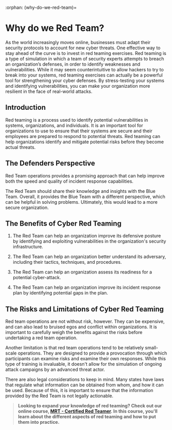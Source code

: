 :orphan:
(why-do-we-red-team)=

# Why do we Red Team?

As the world increasingly moves online, businesses must adapt their security protocols to account for new cyber threats. One effective way to stay ahead of the curve is to invest in red teaming exercises. Red teaming is a type of simulation in which a team of security experts attempts to breach an organization’s defenses, in order to identify weaknesses and vulnerabilities. While it may seem counterintuitive to allow hackers to try to break into your systems, red teaming exercises can actually be a powerful tool for strengthening your cyber defenses. By stress-testing your systems and identifying vulnerabilities, you can make your organization more resilient in the face of real-world attacks.

## Introduction

Red teaming is a process used to identify potential vulnerabilities in systems, organizations, and individuals. It is an important tool for organizations to use to ensure that their systems are secure and their employees are prepared to respond to potential threats. Red teaming can help organizations identify and mitigate potential risks before they become actual threats.

## The Defenders Perspective

Red Team operations provides a promising approach that can help improve both the speed and quality of incident response capabilities.

The Red Team should share their knowledge and insights with the Blue Team. Overall, it provides the Blue Team with a different perspective, which can be helpful in solving problems. Ultimately, this would lead to a more secure organization.

## The Benefits of Cyber Red Teaming

1. The Red Team can help an organization improve its defensive posture by identifying and exploiting vulnerabilities in the organization's security infrastructure.

2. The Red Team can help an organization better understand its adversary, including their tactics, techniques, and procedures.

3. The Red Team can help an organization assess its readiness for a potential cyber-attack.

4. The Red Team can help an organization improve its incident response plan by identifying potential gaps in the plan.

## The Risks and Limitations of Cyber Red Teaming

Red team operations are not without risk, however. They can be expensive, and can also lead to bruised egos and conflict within organizations. It is important to carefully weigh the benefits against the risks before undertaking a red team operation.

Another limitation is that red team operations tend to be relatively small-scale operations. They are designed to provide a provocation through which participants can examine risks and examine their own responses. While this type of training is invaluable, it doesn't allow for the simulation of ongoing attack campaigns by an advanced threat actor.

There are also legal considerations to keep in mind. Many states have laws that regulate what information can be obtained from whom, and how it can be used. Because of this, it is important to ensure that the information provided by the Red Team is not legally actionable.

> **Looking to expand your knowledge of red teaming? Check out our online course, [MRT - Certified Red Teamer](https://www.mosse-institute.com/certifications/mrt-certified-red-teamer.html). In this course, you'll learn about the different aspects of red teaming and how to put them into practice.**
